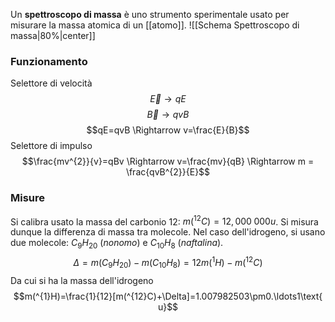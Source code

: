 Un **spettroscopo di massa** è uno strumento sperimentale usato per misurare la massa atomica di un [[atomo]].
![[Schema Spettroscopo di massa|80%|center]]
### Funzionamento
Selettore di velocità
$$\vec{E} \rightarrow qE$$
$$\vec{B} \rightarrow qvB$$
$$qE=qvB \Rightarrow v=\frac{E}{B}$$
Selettore di impulso
$$\frac{mv^{2}}{v}=qBv \Rightarrow v=\frac{mv}{qB} \Rightarrow m = \frac{qvB^{2}}{E}$$
### Misure
Si calibra usato la massa del carbonio 12: $m(^{12}C)=12,000\;000u$. Si misura dunque la differenza di massa tra molecole. Nel caso dell'idrogeno, si usano due molecole: $C_{9}H_{20}$ (*nonomo*) e $C_{10}H_{8}$ (*naftalina*).
$$\Delta=m(C_{9}H_{20})-m(C_{10}H_{8})=12m(^{1}H)-m(^{12}C)$$
Da cui si ha la massa dell'idrogeno
$$m(^{1}H)=\frac{1}{12}[m(^{12}C)+\Delta]=1.007982503\pm0.\ldots1\text{ u}$$
